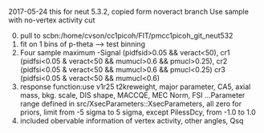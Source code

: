2017-05-24
this for neut 5.3.2, copied form noveract branch
Use sample with no-vertex activity cut

0. pull to scbn:/home/cvson/cc1picoh/FIT/pmcc1picoh_git_neut532
1. fit on 1 bins of p-theta --> test binning
2. Four sample maximum -Signal (pidfsid>0.05 && veract<50), cr1 (pidfsi<0.05 & veract<50  && mumucl>0.6 && pmucl>0.25), cr2 (pidfsi<0.05 & veract<50 && mumucl>0.6 && pmucl<0.25) cr3 (pidfsi<0.05 & veract<50 && mumucl<0.6)
3. response function:use v1r25 t2kreweight, major parameter, CA5, axial mass, bkg. scale, DIS shape, MACCQE, MEC Norm, FSI
...Parameter range defined in src/XsecParameters::XsecParameters, all zero for priors, limit from -5 sigma to 5 sigma, except PilessDcy, from -1.0 to 1.0
4. included obervable information of vertex activity, other angles, Qsq
